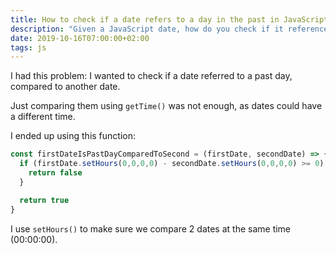 ```yaml
---
title: How to check if a date refers to a day in the past in JavaScript
description: "Given a JavaScript date, how do you check if it references a day in the past?"
date: 2019-10-16T07:00:00+02:00
tags: js
---
```


I had this problem: I wanted to check if a date referred to a past day, compared to another date.

Just comparing them using `getTime()` was not enough, as dates could have a different time.

I ended up using this function:

```js
const firstDateIsPastDayComparedToSecond = (firstDate, secondDate) => {
  if (firstDate.setHours(0,0,0,0) - secondDate.setHours(0,0,0,0) >= 0) { //first date is in future, or it is today
    return false
  }

  return true
}
```

I use `setHours()` to make sure we compare 2 dates at the same time (00:00:00).
